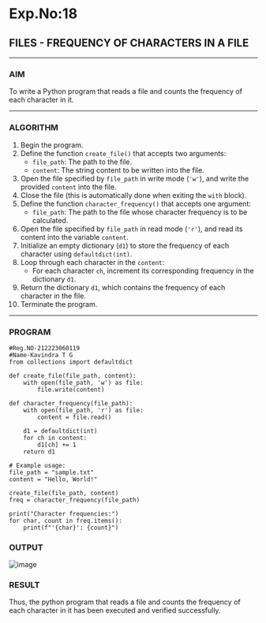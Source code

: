 # Exp.No:18  
## FILES - FREQUENCY OF CHARACTERS IN A FILE

---

### AIM  
To write a Python program that reads a file and counts the frequency of each character in it.

---

### ALGORITHM

1. Begin the program.  
2. Define the function `create_file()` that accepts two arguments:  
   - `file_path`: The path to the file.  
   - `content`: The string content to be written into the file.  
3. Open the file specified by `file_path` in write mode (`'w'`), and write the provided `content` into the file.  
4. Close the file (this is automatically done when exiting the `with` block).  
5. Define the function `character_frequency()` that accepts one argument:  
   - `file_path`: The path to the file whose character frequency is to be calculated.  
6. Open the file specified by `file_path` in read mode (`'r'`), and read its content into the variable `content`.  
7. Initialize an empty dictionary (`d1`) to store the frequency of each character using `defaultdict(int)`.  
8. Loop through each character in the `content`:  
   - For each character `ch`, increment its corresponding frequency in the dictionary `d1`.  
9. Return the dictionary `d1`, which contains the frequency of each character in the file.  
10. Terminate the program.

---

### PROGRAM

```
#Reg.NO-212223060119
#Name-Kavindra T G
from collections import defaultdict

def create_file(file_path, content):
    with open(file_path, 'w') as file:
        file.write(content)

def character_frequency(file_path):
    with open(file_path, 'r') as file:
        content = file.read()

    d1 = defaultdict(int)
    for ch in content:
        d1[ch] += 1
    return d1

# Example usage:
file_path = "sample.txt"
content = "Hello, World!"

create_file(file_path, content)
freq = character_frequency(file_path)

print("Character frequencies:")
for char, count in freq.items():
    print(f"'{char}': {count}")

```


### OUTPUT
![image](https://github.com/user-attachments/assets/cca054e4-1d5a-43e1-a90a-7b5fff27f03a)


### RESULT
Thus, the python program that reads a file and counts the frequency of each character in it has been executed and verified successfully.
